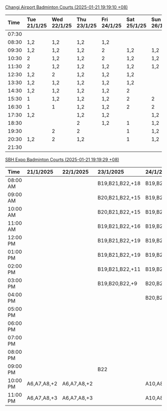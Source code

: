 [Changi Airport Badminton Courts (2025-01-21 19:19:10 +08)](https://www.carc.org.sg/FacilityBooking.aspx)

| Time   | Tue 21/1/25   | Wed 22/1/25   | Thu 23/1/25   | Fri 24/1/25   | Sat 25/1/25   | Sun 26/1/25   | Mon 27/1/25   |
|:-------|:--------------|:--------------|:--------------|:--------------|:--------------|:--------------|:--------------|
| 07:30  |               |               |               |               |               |               |               |
| 08:30  | 1,2           | 1,2           | 1,2           | 1,2           |               |               | 1,2           |
| 09:30  | 1,2           | 1,2           | 1,2           | 2             | 1,2           | 1,2           | 1,2           |
| 10:30  | 2             | 1,2           | 1,2           | 2             | 1,2           | 1,2           | 1,2           |
| 11:30  | 2             | 1,2           | 1,2           | 1,2           | 1,2           | 1,2           | 1,2           |
| 12:30  | 1,2           | 2             | 1,2           | 1,2           | 1,2           |               | 1,2           |
| 13:30  | 1,2           | 1,2           | 1,2           | 1,2           | 1,2           |               | 1,2           |
| 14:30  | 1,2           | 1,2           | 1,2           | 1,2           | 2             |               | 1,2           |
| 15:30  | 1             | 1,2           | 1,2           | 1,2           | 2             | 2             | 1,2           |
| 16:30  | 1             | 1             | 1,2           | 1,2           | 2             | 2             | 1,2           |
| 17:30  | 1,2           |               | 1,2           | 1,2           |               | 1,2           | 1,2           |
| 18:30  |               |               | 2             | 1,2           | 1             | 1,2           | 1             |
| 19:30  |               | 2             | 2             |               | 1             | 1,2           |               |
| 20:30  | 1,2           | 2             | 1,2           |               | 1             | 1,2           | 2             |
| 21:30  |               |               |               |               |               |               |               |

[SBH Expo Badminton Courts (2025-01-21 19:19:29 +08)](https://singaporebadmintonhall.getomnify.com/widgets/O3MRKGBH359GA55KHMG1RD)

| Time     | 21/1/2025   | 22/1/2025   | 23/1/2025       | 24/1/2025       | 25/1/2025       | 26/1/2025       | 27/1/2025       |
|:---------|:------------|:------------|:----------------|:----------------|:----------------|:----------------|:----------------|
| 08:00 AM |             |             | B19,B21,B22,+18 | B19,B21,B22,+19 | B19,B21,B22,+12 | B16,B20,B21,+4  | B20,B21,B22,+9  |
| 09:00 AM |             |             | B20,B21,B22,+15 | B19,B20,B21,+17 | B19,B21,B22,+12 |                 | A6              |
| 10:00 AM |             |             | B20,B21,B22,+15 | B19,B20,B21,+17 | B19,B20,B21,+15 |                 |                 |
| 11:00 AM |             |             | B19,B21,B22,+16 | B19,B21,B22,+17 | B19,B20,B21,+16 | A4              |                 |
| 12:00 PM |             |             | B19,B21,B22,+19 | B19,B21,B22,+13 | B19,B21,B22,+19 | A4              | A5,B12,B17      |
| 01:00 PM |             |             | B19,B21,B22,+19 | B19,B20,B21,+14 | B19,B21,B22,+19 |                 | B19,B21,B22,+5  |
| 02:00 PM |             |             | B19,B21,B22,+11 | B19,B21,B22,+15 | B20,B21,B22,+12 | A8,A9,B22       | B11,B13,B14     |
| 03:00 PM |             |             | B19,B20,B22,+9  | B20,B21,B22,+11 | B16,B17,B18     |                 |                 |
| 04:00 PM |             |             |                 | B20,B21,B22     |                 |                 |                 |
| 05:00 PM |             |             |                 |                 | B13             |                 | A1              |
| 06:00 PM |             |             |                 |                 |                 |                 | A7,A8,A9,+3     |
| 07:00 PM |             |             |                 |                 |                 | A3              | A10,B14,B15,+7  |
| 08:00 PM |             |             |                 |                 |                 | A10,A9,B13,+1   | B19,B21,B22,+15 |
| 09:00 PM |             |             | B22             |                 |                 | A10,B15,B16,+4  | B19,B21,B22,+17 |
| 10:00 PM | A6,A7,A8,+2 | A6,A7,A8,+2 |                 | A10,A8,A9,+4    | A1,A10,B22      | B20,B21,B22,+17 | A10,A8,A9,+7    |
| 11:00 PM | A6,A7,A8,+3 | A6,A7,A8,+3 |                 | A10,A8,A9,+4    | B19,B20,B22,+9  | B20,B21,B22,+19 | A10,A8,A9,+7    |
